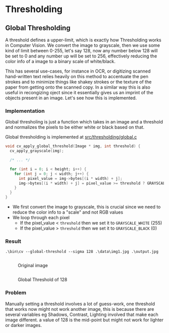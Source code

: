 # Thresholding

## Global Thresholding

A threshold defines a upper-limit, which is exactly how Thresholding works in Computer Vision. We convert the image to grayscale, then we use some kind of limit between 0-255, let's say 128, now any number below 128 will be set to 0 and any number up will be set to 256, effectively reducing the color info of a image to a binary scale of white/black. 

This has several use-cases, for instance in OCR, or digitizing scanned hand-written text relies heavily on this method to accentuate the pen strokes and to minimize things like shakey strokes or the texture of the paper from getting onto the scanned copy. In a similar way this is also useful in recongizing oject since it essentially gives us an imprint of the objects present in an image. Let's see how this is implemented.

### Implementation 

Global thresholing is just a function which takes in an image and a threshold and normalizes the pixels to be either white or black based on that.

Global thresholding is implemented at [src/thresholding/global.c](../src/thresholding/global.c)

```c
void cv_apply_global_threshold(Image * img, int threshold) {
  cv_apply_grayscale(img);

  /* ... */

  for (int i = 0; i < height; i++) {
    for (int j = 0; j < width; j++) {
      int pixel_value = img->bytes[(i * width) + j];
      img->bytes[(i * width) + j] = pixel_value >= threshold ? GRAYSCALE_WHITE : GRAYSCALE_BLACK;
    }
  }
}
```

- We first convert the image to grayscale, this is crucial since we need to reduce the color info to a "scale" and not RGB values
- We loop through each pixel
  - If the pixel_value < `threshold` then we set it to `GRAYSCALE_WHITE` (255)
  - If the pixel_value > `threshold` then we set it to `GRAYSCALE_BLACK` (0)


### Result

```shell
.\bin\cv --global-threshold --sigma 128 .\data\img1.jpg .\output.jpg
```

<div>

<figure><img src="../.gitbook/assets/img1.jpg" alt=""><figcaption><p>Original image</p></figcaption></figure>

<figure><img src="../.gitbook/assets/global-threshold-128.jpg" alt=""><figcaption><p>Global Threshold of 128</p></figcaption></figure>

</div>

### Problem

Manually setting a threshold involves a lot of guess-work, one threshold that works now might not work another image, this is because there are several variables eg Shadows, Contrast, Lighting involved that make each image different. a value of 128 is the mid-point but might not work for lighter or darker images. 
